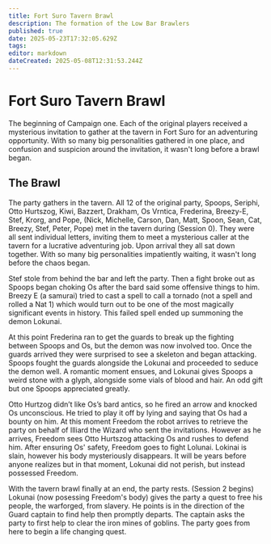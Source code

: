 ```yaml
---
title: Fort Suro Tavern Brawl
description: The formation of the Low Bar Brawlers
published: true
date: 2025-05-23T17:32:05.629Z
tags: 
editor: markdown
dateCreated: 2025-05-08T12:31:53.244Z
---
```


# Fort Suro Tavern Brawl
The beginning of Campaign one. Each of the original players received a mysterious invitation to gather at the tavern in Fort Suro for an adventuring opportunity. With so many big personalities gathered in one place, and confusion and suspicion around the invitation, it wasn't long before a brawl began.

## The Brawl
The party gathers in the tavern. All 12 of the original party, Spoops, Seriphi, Otto Hurtszog, Kiwi, Bazzert, Drakham, Os Vrntica, Frederina, Breezy-E, Stef, Krorg, and Pope, (Nick, Michelle, Carson, Dan, Matt, Spoon, Sean, Cat, Breezy, Stef, Peter, Pope) met in the tavern during (Session 0). They were all sent individual letters, inviting them to meet a mysterious caller at the tavern for a lucrative adventuring job. Upon arrival they all sat down together. With so many big personalities impatiently waiting, it wasn't long before the chaos began.

Stef stole from behind the bar and left the party. Then a fight broke out as Spoops began choking Os after the bard said some offensive things to him. Breezy E (a samurai) tried to cast a spell to call a tornado (not a spell and rolled a Nat 1) which would turn out to be one of the most magically significant events in history. This failed spell ended up summoning the demon Lokunai.

At this point Frederina ran to get the guards to break up the fighting between Spoops and Os, but the demon was now involved too. Once the guards arrived they were surprised to see a skeleton and began attacking. Spoops fought the guards alongside the Lokunai and proceeded to seduce the demon well. A romantic moment ensues, and Lokunai gives Spoops a weird stone with a glyph, alongside some vials of blood and hair. An odd gift but one Spoops appreciated greatly. 

Otto Hurtzog didn’t like Os’s bard antics, so he fired an arrow and knocked Os unconscious. He tried to play it off by lying and saying that Os had a bounty on him. At this moment Freedom the robot arrives to retrieve the party on behalf of Illiard the Wizard who sent the invitations. However as he arrives, Freedom sees Otto Hurtszog attacking Os and rushes to defend him. After ensuring Os' safety, Freedom goes to fight Lolunai. Lokinai is slain, however his body mysteriously disappears. It will be years before anyone realizes but in that moment, Lokunai did not perish, but instead possessed Freedom.

With the tavern brawl finally at an end, the party rests. (Session 2 begins) Lokunai (now posessing Freedom's body) gives the party a quest to free his people, the warforged, from slavery. He points is in the direction of the Guard captain to find help then promptly departs. The captain asks the party to first help to clear the iron mines of goblins. The party goes from here to begin a life changing quest.
